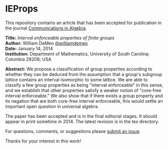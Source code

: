 IEProps
=======

This repository contains an article
that has been accepted for publication in the journal [Communications in Algebra](http://www.tandfonline.com/toc/lagb20/current#.UuyfYXW9jAQ).


**Title:** *Interval enforceable properties of finite groups*  
**Author:** William DeMeo [@williamdemeo](https://github.com/williamdemeo)  
**Date:** January 14, 2014  
**Institution:** Department of Mathematics, University of South Carolina; Columbia 29208; USA  

**Abstract:** We propose a classification of group properties according to whether they can be deduced from the assumption that a group's subgroup lattice contains an interval isomorphic to some lattice. We are able to classify a few group properties as being "interval enforceable" in this sense, and we establish that other properties satisfy a weaker notion of "core-free interval enforceable."  We also show that if there exists a group property and its negation that are both core-free interval enforceable, this would settle an important open question in universal algebra.


The paper has been accepted and is in the final editorial stages. It should
appear in print sometime in 2014.  The latest revision is in the tex directory.

For questions, comments, or suggestions please [submit an issue][].

Thanks for your interest in this work!


[submit an issue]: https://github.com/williamdemeo/IEProps/issues
